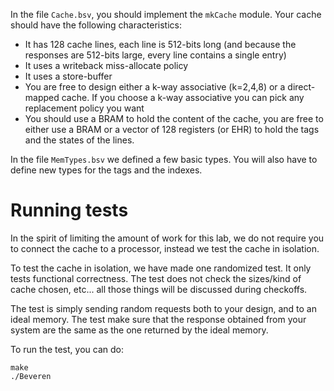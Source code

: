 In the file `Cache.bsv`, you should implement the `mkCache` module. Your cache should have the following characteristics:
- It has 128 cache lines, each line is 512-bits long (and because the responses are 512-bits large, every line contains a single entry)
- It uses a writeback miss-allocate policy
- It uses a store-buffer
- You are free to design either a k-way associative (k=2,4,8) or a direct-mapped cache. If you choose a k-way associative you can pick any replacement policy you want
- You should use a BRAM to hold the content of the cache, you are free to either use a BRAM or a vector of 128 registers (or EHR) to hold the tags and the states of the lines.

In the file `MemTypes.bsv` we defined a few basic types.
You will also have to define new types for the tags and the indexes.


# Running tests

In the spirit of limiting the amount of work for this lab, we do not require you to connect the cache to a processor, instead we test the cache in isolation.

To test the cache in isolation, we have made one randomized test. It only tests functional correctness. The test does not check the sizes/kind of cache chosen, etc... all those things will be discussed during checkoffs.

The test is simply sending random requests both to your design, and to an ideal memory. The test make sure that the response obtained from your system are the same as the one returned by the ideal memory.

To run the test, you can do:

```
make
./Beveren
```
